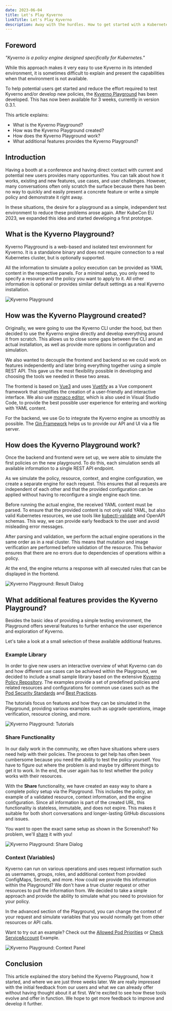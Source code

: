 ```yaml
---
date: 2023-06-04
title: Let's Play Kyverno
linkTitle: Let's Play Kyverno
description: Away with the hurdles. How to get started with a Kubernetes Native Tool without an actual Kubernetes cluster?
---
```


## Foreword

<i>"Kyverno is a policy engine designed specifically for Kubernetes."</i>

While this approach makes it very easy to use Kyverno in its intended environment, it is sometimes difficult to explain and present the capabilities when that environment is not available.

To help potential users get started and reduce the effort required to test Kyverno and/or develop new policies, the [Kyverno Playground](https://playground.kyverno.io) has been developed. This has now been available for 3 weeks, currently in version 0.3.1.

This article explains:
* What is the Kyverno Playground?
* How was the Kyverno Playground created?
* How does the Kyverno Playground work?
* What additional features provides the Kyverno Playground?

## Introduction

Having a booth at a conference and having direct contact with current and potential new users provides many opportunities. You can talk about how it works, existing and new features, use cases, and user challenges. However, many conversations often only scratch the surface because there has been no way to quickly and easily present a concrete feature or write a simple policy and demonstrate it right away.

In these situations, the desire for a playground as a simple, independent test environment to reduce these problems arose again. After KubeCon EU 2023, we expanded this idea and started developing a first prototype.

## What is the Kyverno Playground?

Kyverno Playground is a web-based and isolated test environment for Kyverno. It is a standalone binary and does not require connection to a real Kubernetes cluster, but is optionally supported.

All the information to simulate a policy execution can be provided as YAML content in the respective panels. For a minimal setup, you only need to specify a resource and the policy you want to apply to it. All other information is optional or provides similar default settings as a real Kyverno installation.

![Kyverno Playground](dashboard.png)

## How was the Kyverno Playground created?

Originally, we were going to use the Kyverno CLI under the hood, but then decided to use the Kyverno engine directly and develop everything around it from scratch. This allows us to close some gaps between the CLI and an actual installation, as well as provide more options in configuration and simulation.

We also wanted to decouple the frontend and backend so we could work on features independently and later bring everything together using a simple REST API. This gave us the most flexibility possible in developing and choosing the tools we needed in these two areas.

The frontend is based on [Vue3](https://vuejs.org/) and uses [Vuetify](https://vuetifyjs.com/en/) as a Vue component framework that simplifies the creation of a user-friendly and interactive interface. We also use [monaco editor](https://microsoft.github.io/monaco-editor/), which is also used in Visual Studio Code, to provide the best possible user experience for entering and working with YAML content.

For the backend, we use Go to integrate the Kyverno engine as smoothly as possible. The [Gin Framework](https://github.com/gin-gonic/gin) helps us to provide our API and UI via a file server.

## How does the Kyverno Playground work?

Once the backend and frontend were set up, we were able to simulate the first policies on the new playground. To do this, each simulation sends all available information to a single REST API endpoint.

As we simulate the policy, resource, context, and engine configuration, we create a separate engine for each request. This ensures that all requests are independent of each other and that the provided configuration can be applied without having to reconfigure a single engine each time.

Before running the actual engine, the received YAML content must be parsed. To ensure that the provided content is not only valid YAML, but also valid Kubernetes resources, we use tools like [kubectl-validate](https://github.com/kubernetes-sigs/kubectl-validate) and OpenAPI schemas. This way, we can provide early feedback to the user and avoid misleading error messages.

After parsing and validation, we perform the actual engine operations in the same order as in a real cluster. This means that mutation and image verification are performed before validation of the resource. This behavior ensures that there are no errors due to dependencies of operations within a policy.

At the end, the engine returns a response with all executed rules that can be displayed in the frontend.

![Kyverno Playground: Result Dialog](results.png)

## What additional features provides the Kyverno Playground?

Besides the basic idea of providing a simple testing environment, the Playground offers several features to further enhance the user experience and exploration of Kyverno.

Let's take a look at a small selection of these available additional features.

### Example Library
In order to give new users an interactive overview of what Kyverno can do and how different use cases can be achieved within the Playground, we decided to include a small sample library based on the extensive [Kyverno Policy Repository](https://github.com/kyverno/policies). The examples provide a set of predefined policies and related resources and configurations for common use cases such as the [Pod Security Standards](https://github.com/kyverno/policies/tree/main/pod-security) and [Best Practices](https://github.com/kyverno/policies/tree/main/best-practices).

The tutorials focus on features and how they can be simulated in the Playground, providing various examples such as upgrade operations, image verification, resource cloning, and more.

![Kyverno Playground: Tutorials](tutorials.png)

### Share Functionality

In our daily work in the community, we often have situations where users need help with their policies. The process to get help has often been cumbersome because you need the ability to test the policy yourself. You have to figure out where the problem is and maybe try different things to get it to work. In the end, the user again has to test whether the policy works with their resources.

With the <b>Share</b> functionality, we have created an easy way to share a complete policy setup via the Playground. This includes the policy, an example of a validated resource, context information, and the engine configuration. Since all information is part of the created URL, this functionality is stateless, immutable, and does not expire. This makes it suitable for both short conversations and longer-lasting GitHub discussions and issues.

You want to open the exact same setup as shown in the Screenshot? No problem, we'll [share](https://playground.kyverno.io/#/?content=N4IgDg9gNglgxgTxALhAQzDAagUwE4DOMEAdsgAQDWCAbviRAHTED0NAjADomUwkAmFAMJQArgQAu%2BAArR4CbgFscEtPzSrk3cuRJplFfnghgAtGihRTcDGgBGMWBJg4C28mhINVz0gS0kOjqQsHAuBIzUdHgMzBAszhJQOBQAIsZg5ACCluRCtg5O4e7BcmGukbT0TKw2UgDmEHgIFABCrhLk0nhocM5wriXkIfDhldGxrAQ40TASLeTK/DCiikMj5RFR1XEsinzRRKQU7IwAbIwADOtlY9sxNfEEonYAVjh9FLL8N6F3VQ9dvxXHA8DAwL4yOQAHymIY6fJgeyOObhYb4fadMBgmiOHD1HD8Dx9YgkAjkADucwAFhBRJ16jBcSR6uQAGaiXLGCCdXoDAgRbKWeHkGxIwqo1zkAi0zlEuw4chGExgQns4yKDxdCD8AA0lJp5FIUAQ5AktOm5DwOAAjqIYNaiWpgfLepRGCKACrUmDkjamnBk0TW8nmjQeXJwUiqPj4ck4AAeYD%2BSVNBFVYTZpvNioABsqwBQANqcEBZAAy5dLAF1cyLkU4EIxyAA5HmKsOdc2%2B4ZlU0WAgQciOMSSHpScm0ilmodR6JKjLkQMSMFSvgeEgKQJBHQ2S0Wc10%2BrUs0%2B8mKNCm7zSlfwVOi0hspqaiRDnPaokAZQ%2Bwbmps/qgCGgeD8BE3Dph8AQ6DQFgwOokIAGJoI4wY4FkJLHB4ojLBI7h2G69TGKIAgUCuog4O4eCcq4UFBKYuj6CkVq2va1qmAW5jCtuO4XhIcDUrRO46J4LQijo9EhnSeD8oJQk7rwAj%2BGJcnkPR3witiHykDhpJKdxQkWFAsk7vRlA4AspbAMAzF2h0jAmPgGikuQAA%2BLnkAA5K0WRCAA0gA4gASgA8gAqi2qQeeQAC%2B0WlspOgOeOTQUG2EgAKJ2gOCXkDBYhMak6XlulnrpSKeVwRoKTKcoApoASFCwjlQjRshJBxos4idAW5C5hW5a5qKBQos4FTKU%2B1q9AJOX0bAkgUNatmSPZbwfBIjAQXAjBFjgYDUjgyg9FALUkDG7WEPqfBzCdZ1xvqUanW1cbVkW1Y5TowKbsZKm7tpqJ%2BN9P3CZYgNA6Z5kUP170qUlGgpdkm5pQAkiQ0NyXl5EUJZ1k4MkyinRtP5gvMN2JutYoNpKEQFq9jCvgA%2BqIYCqngAAUAACACUrnubmr2DbFpYgLqICScGAwoOgmC4IQpIUBw3AKYIH5KCoagaGgtF6AYHj8Pw1jDUUgxkhmtFXRIN1PYQtH0drTHm0MMAXg15D1KCuyNBA9TJKYBD6MmrgsAwwKmPtlgQMgpzXPp0xwL%2BJPRmT30UxKo16T9Bag%2BJ2SVu4D23db7i24xFDOgb4ojcU%2BlO/VTFu3gHsQF7Pt%2B4oAcEEHOo4KHuNQBHUdDLH8cIKTCYSMnhtU6DzrFqWn4AJqfvTnpIwAsmVIBvfpO6ZzNOdViQphH9wGDYHGcu5VwPB8Mr6kkMoqjwZr7h26Xevl5TaemPhPwm5B7jm0trGQu25i46wdtXZ2dd3asE9t7burd26dxDmHPukcrh51asA9OqkGI6zLinSuxsdw1xdvXRuzcEH%2B2SB3YO3dUH9wwTHImf5R7jxFIQo2OC5Iz3ICWEAC8l4r3XjWZSu9t5CXolDEgwsQD5zJpLSgLx6AqBou4Q4F8PKnAAEwAHYPLcG4PIsetFxD0BLp5Ax25CJ0jAP4PhW8dDGBocWRxopRxSDwIFaANEHEv0YumXoOByz2FxvY4AcVtyw0hMIQK6UsilUMSQGCYJ7AuPIBE2RD02QwHqJLU%2BMsjhQgVtfEieRHy5NXhgVWj8NZawsfcBg/japIgGBQRpEBuBP1osCNkaBOQSECviX0K4Fj8AgHAMyDdiCUVcFJAYCFHCePsS5IYRYABUuoOm6nWW4nQRZ0p0FOjsnZey%2BGbKUQqX2CBJAHVOWsi5yjTBgBeKEe5%2BkNlbKeXQ0wyQ0DTHeTuIsbZgQnN2WsrI0gkbfjwLiAYYKzlFk9BAMyJAhm4hwBSBFazPwvHeH0dC/ICDopcFizZ4KPnfigGyXFq0CVwCJSSzF2KPmtBvnweoLKgVDOTPANA34JBcqCEWLI/B9gClJDypogryWIpEF1fAorxVFKlXgGVgLhWtAIkRAQn4bBot2tKoV%2Bz5W3LwFqyZNjiL8D1Z4VV6qKVAtNZ47xyQTkdOQI64Vzr8CupwGygQHL3UAgYJ6xFMK4VoQZXSY52yOlyoqfUKpYAtkhogKmiYEAE0kByUmjAGbqgFoeKYB%2BYI4AEERakXafcED40FXGtNiKABSEA7BFoYO2iAocm6UGeWxYEyQpCIpbCoCkTRKCyFCAgTtnbEXfFSL6KiEJSStGwgSetabZ1rL9TOj1Xr9l%2BoDcsFku601hpxR8a0G7M2dt9jQLaHSNr3sYPuvhEb4A4FPZmu9cBw34EjV%2B6oP6S0qDLRWi9sKP2r1IHMJogHi0EHvb7f9H6S0wdfHgOdOp4MMFMBOCQ1YsldQgIoIZg5xY4CrTkkg/0ySSyyR431cyKMEHydLc%2BmESlKwoN%2BUEKganq00M0pi1p66EmE4EtpSocB9IGdweYqoKDBSRLZLpdT3BIgFGOkCFBV4AHV54IAAFqpAQlAVeihQraJbNowKihZGJgGMuvw9HopAA=) it with you!

![Kyverno Playground: Share Dialog](share.png)

### Context (Variables)

Kyverno can run on various operations and uses request information such as usernames, groups, roles, and additional context from provided ConfigMaps, Secrets, and more. How could we provide this information within the Playground? We don't have a true cluster request or other resources to pull the information from. We decided to take a simple approach and provide the ability to simulate what you need to provision for your policy.

In the advanced section of the Playground, you can change the context of your request and simulate variables that you would normally get from other resources or API calls.

Want to try out an example? Check out the [Allowed Pod Priorities](https://playground.kyverno.io/#/?content=N4IgDg9gNglgxgTxALhAQzDAagUwE4DOMEAdsgAQDWCAbviRAHTED0NAjADomUwkAmFAMJQArgQAu%2BAArR4CbgFscEtPzSrk3cuRJplFNFCgQA7jn4BaSPzB5i9iTBwFt5NCQaqnpAlpI6OpCwcM4EjNR0eAzMECxOElA4FACCxmYW5LL8WfYQjmFuQXKhLhG09Eys/C5w9mA%2BZOQAfJZFgSlZEDnSeY4IImgEBOQwI%2BKZEhDkdhA0MDXu5ADmomh4HlI45KTkEgAW2wRwh/yisCTLOwBmS9nkeDhQGjB0e9MQB/jh7ToAkgE4PhVHxyHAhi5yKZDo9dJ93MZyBNCKMAmgwWJJPh3LCJHhxFJ%2BAAaJaKIzwYjiJEEbFwCDnHJ1HAabbZVwBQI6DR7Q7kfYwZaHSQzCDDGAAIySMz6MCcLhJ4PEfCunxhXX4Iym5HF2xw8zghJYXhWKnIx1O5wsjHIABV%2BSNgvJfmDDnBKJreTVrnxMgADOwOWUDZ7DABy%2BhwvtRd26ZrAODg7yW/HgjXWCBuCJMpjQkpwzt6gYkwaGNJG13yPO2y1eOAC4eUBDAaCBZqmjxyoPRQlI3uWAFkMNa/rcvuR/TLi4MwxGo2M4RJnfpSFcvooSWP7vPJRA3VbuE2E/4dDRyepGgAxNAwMSPFIG4hNNCiFOLjniluUZZ4ekCCh40R8w5fEkj8NxLF0CMKFPWBzxwaxumsScFA5HQ6RIKQAA8JGPTlyAgvQDBFWxkJTA1nTQ3sBUHMBcLwwJCOSLMMisGwkKLQpUPoyDG2bIEKC9Z8oDfTkyQkE46MCDwEEknQIMeAh6TwIEwK4%2BjeAEVTuMCCCABEcDAEwEGUDCKJ08hdLQHBFFIABlFQzLk8hbO8HBrnOeyRO0/DyAAKQgcV2hghYWVk8hGwINBliY1ozLtVlY0LfIg2nEZgGAB4cAAR0AyRGACgArBMJEYQ84EYKRFEMllSvjcqA2SqcQwIBttgAXza0YRmNUEx1gSQzIgUdeQrdJTGVXIixLYZISMbNMl6%2B1yFapsWyY9LiIa/oyJK880EYdLHhylwSsY1agQ68gOsYZ0ahIGSzPQ19Hy07zpLCzkIMoHAZPITgQA2o7cpKwritqhMKus6qpHB%2BrkNS1qrra/7HMCCB4w2dtUnu0NPgBVGTyMQCKD%2BgGMpsLagx2xg9oO4AgZOxgzr4nBLo6lGOQIqDyGCuCENY5D%2BfZTl0KwnDnS5oiKdI1NHqogcMA%2Bhjubmlj%2BfYxrOO8niXBZgS3KErydDEiSl3usL5JcJSVKVnQNI1W2fOyIKz1C50IqimK2jUwJ4vVSbGumtKMoZvLQYNWHGEpprS0Ry75x6gI%2BrGI28KGqtyFG7MJqS/pUtmsaFqTpaVr18gNulqbqdpw7suBpmI3O1nOuu266wen3KIEWUXsd97Ua%2Bn6KH%2BwG68Z8OSrKqP4eauPkZAAmdgxjR8mxhBcYkfHO7wmDiZ0Efye6aOEGrjR9tr468uZta2fn8Cdeg12pHV4/LDqUgCoC9pRZwbCLYfzaMtyLb3Qn2GijtGKGELqxRC0ctbeWvvxcgglzipxNvsMK/cfaW0UqIZSLhHb21etpCCQgfwkH8oFLivM3Y%2Bw9tFCgsVt5%2B3uLnFKzVy4hzHmHcURUI5T0/uKG0UNngwynpVaGOBI7HwRhGJGXUFzRmTgNbe6cxxZzMDnGepYC7zU7MXecpc1oUArkfIBu0z501DqdRuLNb43R9ndDu2kno918H3c2A8qBD1JqPS%2BINeFgwEQFYRVVRFSPESImqU8ZGzzkezBe29OTo3wCvPAa8N5b21oTMQTFfGHxIlXVMNNLEX3rog5uSN/ogCJCABS1scAoHQJgXAhBHzQS4DwPggh1RKBUGoM%2BuFIHhQQBgMA/M3AVP1tcQ2bhng6igMQ8gdYaD/hOgeOquFRbXhIN8XCksmKXD4JhdoMAyQMN0DWEgJyuJnM9tIc4UBZAhF%2BiODevQXB1i8rE2O3N%2BSCg1v0bg3BLCgu4BgbA3x2nuDAGAAgbBOn2woPpQyEBjJfL6aoPaQzuaKBPgZIykzbHGOQQbVBGyjxuEeIZeAQwKCdJ0DSJIBpV7tHQQAGVzE8JZXJYUUDxWMtwEjwmSWUFiwZzp5ncqVmM/lozYXtDKmFbZPpCD/zuRco51zkDhJUdpYZWqbn0R%2BTOIidQe7gigICoMwKSCgu9hC1pRBSAUA/OJfYCLuBIvIGQ0glDMUDM0ESoihx0jBt1iS2YZwHykApXAXC5oLCWmHiAAAVCwdg5BU1ZpzamjmOhBGhMkZJJVzphW0O0qWpJYJSAgl2WqrxwzQ0mEXhqpi4pxAIHFBAI12S20POMM8%2BQFA3mfA%2BTSUy1aFKqDwBIIdiAKAAHkSBXhvHgoC2sTUtW5tma1xYakgB/thJplBRA6miCoAhbgojOqaAAcnYIwAATAAdjvbao94sOTImGXe99HJvz0jhRQAA2gAXSpdAAh5BwNuDgJiKQeAABKUG/AwYgxyCpnKFloeAMjDkKTMbQqEEhgAoikG0pHbWnnsLmUCuFK6Bx2pJbFbcZmoJTSBzg3GQD/P2HuhQPGSTcf%2BjZGomN4LHxEzUv6PHd1SZ4xBxJxqfzRsaJx6TfGBPSeEzxsTqTn4Kf%2Brp/68nkLSaUwe0BAommOqhS6nmiLunCHljRANrHMPc0iJUcNTcKDeeiBAbgHmdAoOEkhnANZJB4F%2BvwXc308CxCpVbPBQILw3kQ2hgAPu0EDqaiQBYYESVNGHOQgdI3QDCxXiulcCHlgrZ74IEAQFidcJXcv5dPTqawZ6Qg1Y6w17rDAaiWCSBCfrXEQO4xqNV9rk2UjSD%2BPZPA%2BocCzdqzoEDNoIDfRIBF%2BYOBTDrdy7ZM9fCJD3hUgQfbzgjv5bm2V%2ByUBrincCQaS7Lhrt6lu8dybAAhbpypftlYizS8Enlgd1ZSPwRQYxb2g/yBISHm2RAEnwND2HYpSAI9ncjmDf3PyAdEAIWy4I9sGUR3jkDqOsR4AJ26InJOyc46R/djbMGaeIZQ0karhWIDIAe3Vzn%2BBuc4AB93S4vOKiBYF%2BzkDy3VuXd/EjvnBXpcMDlz2EgYCMBq6iEVvnmvXO69V3zywYr7BwAIHLlFRkTIq/VxAPXlQ5eUOd4F93DBLD7AgDtpC8EahJCkHL0MKhTD5EoPOhAnuneG9y9kXSYx8QNEfH9l80UHf69j47uXouY8x9l7l0X4uUyS9N47wvk37JMkz5UGPlgCA0HKnz0qTfGCC82wr%2BAa3y9Z4b03uXXegT57N43uA5uVCW%2Btyd/Aq3%2BykFlPkEfjv%2B/j5pCt7v5uF/tjl9kZffepCSDA1ZgkEBFARdwfg/S3oSBuJIAQJpVmEMi5S/gh/qA7NtIcxwL1znnIJkeDfDFUDTQBxSIkeGWCZH4F8zLjCzfGLHjCXWbGOmCwlQ5GbGGHDzwB6X7AAHUABNBAAALV0gvCgH7EUAAFUn1Qwn0kNFAD1f4gQU9fBH82ogA==) or [Check ServiceAccount](https://playground.kyverno.io/#/?content=N4IgDg9gNglgxgTxALhAQzDAagUwE4DOMEAdsgAQDWCAbviRAHTED0NAjADomUwkAmFAMJQArgQAu%2BAArR4CbgFscEtPzSrk3cuRJplFOAAsccSgFoCabeTQkGqicRIEtJHTsiw4MHAUbUdHgMzBAsThJQOMImZuQAyvg08DgAgnBwEKIkEjaecj5%2BAbT0TKxwGjgA5hB4CBTx%2BmBReeRe8L7%2BgaWhLASiAEYAVqYSFLL8ADSJeMlwaRlZOa3dwWVhqwzmQUSkFOyMAGyMAAyt7YVdJWu9inw7zvtHpyvXIayUg/Qqftv4u2RyJwQAcAExcEDnAqdYpBd5hfh%2BOB4GBgJx7cgAPnMrR0MzmC0y2QkBHIAHcYBIjG0UckolU/OQJBByMicJVyBNSYo0AhyAMcLYBlEmSz%2BCyCCy7PxdPocLjbAkkil0kScuQIFT8EyjHYdYLSILxDgZczWXh2VJyJTGOQACpGGCki584ymSikrUKiaTa0AM3NlpN/L5aCVsxVi2Jvul5BwLlEFs9JnIAAMCMr5qqlhIAHJy1PkP2%2BKD8BU8iRu5OCtBwCSiNBQcME7PExjcAhgUxuHQ0RswdTokgAMTQMDEFvSQ4oaFE/EpNgGtcoVTwS0ERcbGZseFEUVcrXMsoMrNiFis5Y0xh7HlvdnqCp0R6TWTw8wP7lvX50vAEH%2B/35HhMCpgBamQCJSzj/gBjZQDegFUDg9RAiAwDABmEZZlGOT5soAC%2BeHAo%2BHgQF2eAaLUFAAKIAI4NlABDEb2jaiNEKEAFQAPxEZ%2BCGUEhFDAmhFp0X4EiMKR%2BAaM4BE8QBJFkRReDUXRW5MeQfZiGxQgAEpUakdpUQqmkDpU8FfsoBBWAygkgA6gr4pGaoSOQxqmiybIclSTqchAMo%2BeBxYkMGZriHwVT6uQVjKLY2EuWSJjuLu9jhZFEztpCvFfmAGhSME5nfp23bqToGEtnFuFsUJ6GZoSOaVbJmUgJMIAvom8woCA5jddwGDYP8jwaVwPB8BuwEkMoqiDmgN56CeS78JA/AnMNOhzX4OXzBQfoQBAHZdnAN5lU59VyhQSYSCidYmjY4GqHw/w3keMA8jZ/LiAgAwQAAHsgYIABytOtFADB9X3fWcWVoHgVTQU%2BUVRDgYCHihACc6Oozx3U4nomC4IQg0cNwv5jX5SgqGoGgzTYwPkDUflLStNNyp2tZsTte0uAdR21a2OFnVFaB%2BvKn53WOwWEE91qvWxoMEJ9P1/YwoKA1ltNywrEOtNDsPmUeBCI8jWVHsCGOYyAzUgHdODfRInWfAKwQ/NBDwYgA5GCADsbvcNw1u2zexrBALbvy5IOCKMgx3zLWznIBzUdCzgPufquWRgK45AANoALo7tAfgULnt1iOHeA6QXmfF5%2B62s/MAAyaACgxFDAIRn6SeR07kLp%2BmGb7JB9iiTf7q3eGW4FMBVJ1fX4wCFBEyNAjCKQxZVAAshg5NTVTs0C5snNrSzm1sQf3DTTeiJ%2BrOUASDp1ROpdyHimY%2BChDufivvMw7jnlmcAD6tCzuxSYB9JjsTzllLOVE6A5HAeAyBt5gGgK%2BJYBA4dFAIKASAh2OBzBgEGN4LBUCcGoIYIicwUQ0AZmIUg3MfkcDwIgUA1I0gACSjl5hMMQR4LOdoID8RIPfZIOAyTcKAfEQYIw6yqj8AQYRvgxEgOYVAxIUA/SSOGKMWRVkFGiPEVAgAQqNcKBikH32aPANAiQJBmN4akfgdwrLOAsbUWxyieE6CziIcQeUHFOIBK4vA7jaG8MMcuNO2R%2BDxAqEIpGbi7FeJ8WXcJZhIkCBiXYIJISVFIOSXlCuUR4EH2QLk3h%2BT8CFJwMYiCJAqjFLeBAUpnjs6cLqtGMBB8WneNXlPTeYBQGNMGXCCA3ShC9I3hgYZpRplrHMJNK6BBukABEkZQAgAgZQcDOmNO6QAKQgAMWZDBjkQHMEYXaFhQJ4MRFEKQ3TcwqDJLUSgshvAIFOac7pExllOl3GiZwhi5wMlsTskZ3SqmfJKWUrxVSanzjqVCxpzSJGmAtKCoZB9LA0DgLCHoBAcWMBha02qSKRnYrgN0tpZLSgUvmSoRZVLarr1IJSWoNK5kErgJYWq8zWXMjwN8vyHKthSEkDnCeviICKHvpKdqOBVlBUgqQAgnUJ6lwKZ/eVqrUCzwGhiReJMGhopUNvSmmhmYngtFUNkZYa7HzZhQK%2BN9cg5AQF2CgAB5HKolz67xsDlKyzy8AbnXgAdQAJoIAAFrLOHFAdeigACqoJcygh0ooS2Nt5gApVWqvCQA==) Example.

![Kyverno Playground: Context Panel](context.png)

## Conclusion

This article explained the story behind the Kyverno Playground, how it started, and where we are just three weeks later. We are really impressed with the initial feedback from our users and what we can already offer without having thought about it at first. We're excited to see how these tools evolve and offer in function. We hope to get more feedback to improve and develop it further.